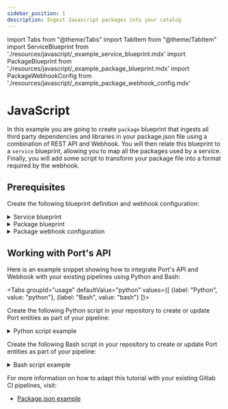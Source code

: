 ```yaml
---
sidebar_position: 1
description: Ingest Javascript packages into your catalog
---
```


import Tabs from "@theme/Tabs"
import TabItem from "@theme/TabItem"
import ServiceBlueprint from './resources/javascript/\_example_service_blueprint.mdx'
import PackageBlueprint from './resources/javascript/\_example_package_blueprint.mdx'
import PackageWebhookConfig from './resources/javascript/\_example_package_webhook_config.mdx'

# JavaScript

In this example you are going to create `package` blueprint that ingests all third party dependencies and libraries in your package.json file using a combination of REST API and Webhook. You will then relate this blueprint to a `service` blueprint, allowing you to map all the packages used by a service. Finally, you will add some script to transform your package file into a format required by the webhook.

## Prerequisites

Create the following blueprint definition and webhook configuration:

<details>
<summary>Service blueprint</summary>
<ServiceBlueprint/>
</details>

<details>
<summary>Package blueprint</summary>
<PackageBlueprint/>
</details>

<details>
<summary>Package webhook configuration</summary>

<PackageWebhookConfig/>

</details>

## Working with Port's API

Here is an example snippet showing how to integrate Port's API and Webhook with your existing pipelines using Python and Bash:

<Tabs groupId="usage" defaultValue="python" values={[
{label: "Python", value: "python"},
{label: "Bash", value: "bash"}
]}>

<TabItem value="python">

Create the following Python script in your repository to create or update Port entities as part of your pipeline:

<details>
  <summary> Python script example </summary>

```python showLineNumbers
import requests
import json

# Get environment variables using the config object or os.environ["KEY"]
WEBHOOK_URL = os.environ['WEBHOOK_URL'] ## the value of the URL you receive after creating the Port webhook
SERVICE_ID = os.environ['SERVICE_ID'] ## The identifier of your service in Port
PATH_TO_PACKAGE_JSON_FILE = os.environ['PATH_TO_PACKAGE_JSON_FILE']


def add_entity_to_port(entity_object):
    """A function to create the passed entity in Port using the webhook URL

    Params
    --------------
    entity_object: dict
        The entity to add in your Port catalog

    Returns
    --------------
    response: dict
        The response object after calling the webhook
    """
    headers = {"Accept": "application/json"}
    response = requests.post(WEBHOOK_URL, json=entity_object, headers=headers)
    return response.json()


def convert_package_json(package_json_path):
    """This function takes a package.json file path, converts the "dependencies" property into a
    JSON array using three keys (name, version, and id). It then sends the data to Port

    Params
    --------------
    package_json_path: str
        The path to the package.json file relative to the project's root folder

    Returns
    --------------
    response: dict
        The response object after calling the webhook
    """
    with open(package_json_path) as file:
        data = json.load(file)

    dependencies = data.get('dependencies', {})

    converted_dependencies = []
    for index, (name, version) in enumerate(dependencies.items(), start=1):
        pkg_id = f"pkg-{index}"
        converted_dependencies.append({
            'name': name,
            'version': version,
            'id': pkg_id
        })

    entity_object = {
        "service": SERVICE_ID,
        "dependencies": converted_dependencies
    }
    webhook_response = add_entity_to_port(entity_object)
    return webhook_response

converted_data = convert_package_json(PATH_TO_PACKAGE_JSON_FILE)
print(converted_data)
```

</details>

</TabItem>

<TabItem value="bash">

Create the following Bash script in your repository to create or update Port entities as part of your pipeline:

<details>
  <summary> Bash script example </summary>

```bash showLineNumbers
#!/bin/sh

# Get environment variables
WEBHOOK_URL="$WEBHOOK_URL"
SERVICE_ID="$SERVICE_ID"
PATH_TO_PACKAGE_JSON_FILE="$PATH_TO_PACKAGE_JSON_FILE"

add_entity_to_port() {
    local entity_object="$1"
    local headers="Accept: application/json"
    local response=$(curl -X POST -H "$headers" -H "Content-Type: application/json" -d "$entity_object" "$WEBHOOK_URL")
    echo "$response"
}

# This function takes a package.json file path, converts the "dependencies" property into a
# JSON array using three keys (name, version, and id). It then sends this data to Port
convert_package_json() {
    local package_json_path="$1"
    local data=$(cat "$package_json_path")
    local dependencies=$(echo "$data" | jq -r '.dependencies // {}')

    local converted_dependencies=""
    local index=1
    while IFS="=" read -r dep_name version; do
        pkg_id="pkg-$index"
        converted_dependencies="$converted_dependencies{\"name\":\"$dep_name\",\"version\":\"$version\",\"id\":\"$pkg_id\"},"
        index=$((index + 1))
    done <<EOF
$(echo "$dependencies" | jq -r 'to_entries[] | .key + "=" + .value')
EOF

    local entity_object="{\"service\":\"$SERVICE_ID\",\"dependencies\":[${converted_dependencies%,}]}"
    local webhook_response=$(add_entity_to_port "$entity_object")
    echo "$webhook_response"
}

converted_data=$(convert_package_json "$PATH_TO_PACKAGE_JSON_FILE")
echo "$converted_data"
```

</details>

</TabItem>
</Tabs>

For more information on how to adapt this tutorial with your existing Gitlab CI pipelines, visit:

- [Package.json example](https://github.com/port-labs/package-json-webhook-example)
